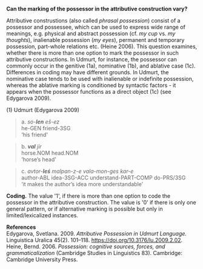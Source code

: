 **Can the marking of the possessor in the attributive construction vary?**

Attributive construstions (also called *phrasal possession*) consist of a possessor and possessee, which can be used to express wide range of meanings, e.g. physical and abstract possession (cf. *my cup* vs. *my thoughts*), inalienable possession (*my eyes*), permanent and temporary possession,  part-whole relations etc. (Heine 2006). This question examines, whether there is more than one option to mark the possessor in such attributive constructions. In Udmurt, for instance, the possessor can commonly occur in the genitive (1a), nominative (1b), and ablative case (1c). Differences in coding may have different grounds. In Udmurt, the nominative case tends to be used with inalienable or indefinite possession, whereas the ablative marking is conditioned by syntactic factors - it appears when the possessor functions as a direct object (1c) (see Edygarova 2009).

(1) Udmurt (Edygarova 2009)<br/>
>a. *so-**len** eš-ez*<br/>
>he-GEN friend-3SG<br/>
>‘his friend'<br/>

>b. ***val** jir*<br/> 
>horse.NOM head.NOM<br/>
>’horse’s head’<br/>

>c. *avtor-**leś** malpan-z-e vala-mon-ges kar-e*<br/> 
>author-ABL idea-3SG-ACC understand-PART-COMP do-PRS/3SG<br/> 
>’it makes the author’s idea more understandable’<br/>

**Coding.** The value '1', if there is more than one option to code the possessor in the attributive construction. The value is '0' if there is only one general pattern, or if alternative marking is possible but only in limited/lexicalized instances. 

**References**<br/>
Edygarova, Svetlana. 2009. *Attributive Possession in Udmurt Language.* Linguistica Uralica 45(2). 101–118. https://doi.org/10.3176/lu.2009.2.02.
<br/>
Heine, Bernd. 2006. *Possession: cognitive sources, forces, and grammaticalization* (Cambridge Studies in Linguistics 83). Cambridge: Cambridge University Press.
